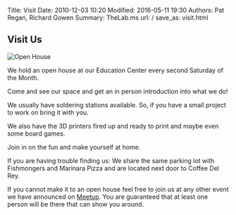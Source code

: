 Title: Visit
Date: 2010-12-03 10:20
Modified: 2016-05-11 19:30
Authors: Pat Regan, Richard Gowen
Summary: TheLab.ms
url: /
save_as: visit.html

## Visit Us

<img class="img-right" src="{filename}/images/OpenHouse1_tn.jpg" alt="Open House" />

We hold an open house at our Education Center every second Saturday of the Month.

Come and see our space and get an in person introduction into what we do!

We usually have soldering stations available.  So, if you have a small project to work on bring it with you.

We also have the 3D printers fired up and ready to print and maybe even some board games.

Join in on the fun and make yourself at home.

If you are having trouble finding us:  We share the same parking lot with Fishmongers and Marinara Pizza and are located next door to Coffee Del Rey.

If you cannot make it to an open house feel free to join us at any other event we have announced on [Meetup](https://www.meetup.com/TheLab-ms/).  You are guaranteed that at least one person will be there that can show you around.


